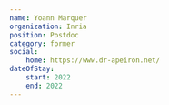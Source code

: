 ```yaml
---
name: Yoann Marquer
organization: Inria
position: Postdoc
category: former
social:
    home: https://www.dr-apeiron.net/
dateOfStay: 
    start: 2022
    end: 2022
---
```

